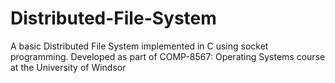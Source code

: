 # Distributed-File-System
A basic Distributed File System implemented in C using socket programming. Developed as part of COMP-8567: Operating Systems course at the University of Windsor
